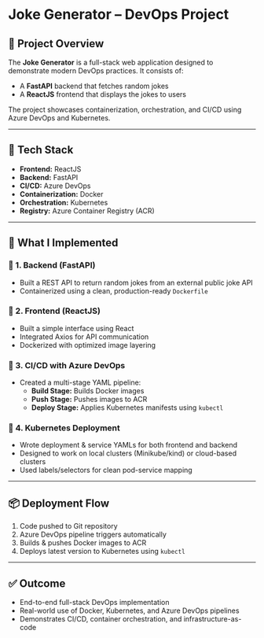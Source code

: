 # Joke Generator – DevOps Project

## 📌 Project Overview
The **Joke Generator** is a full-stack web application designed to demonstrate modern DevOps practices. It consists of:
- A **FastAPI** backend that fetches random jokes
- A **ReactJS** frontend that displays the jokes to users

The project showcases containerization, orchestration, and CI/CD using Azure DevOps and Kubernetes.

---

## 🔧 Tech Stack
- **Frontend:** ReactJS
- **Backend:** FastAPI
- **CI/CD:** Azure DevOps
- **Containerization:** Docker
- **Orchestration:** Kubernetes
- **Registry:** Azure Container Registry (ACR)

---

## 🚀 What I Implemented

### 🔹 1. Backend (FastAPI)
- Built a REST API to return random jokes from an external public joke API
- Containerized using a clean, production-ready `Dockerfile`

### 🔹 2. Frontend (ReactJS)
- Built a simple interface using React
- Integrated Axios for API communication
- Dockerized with optimized image layering

### 🔹 3. CI/CD with Azure DevOps
- Created a multi-stage YAML pipeline:
  - **Build Stage:** Builds Docker images
  - **Push Stage:** Pushes images to ACR
  - **Deploy Stage:** Applies Kubernetes manifests using `kubectl`

### 🔹 4. Kubernetes Deployment
- Wrote deployment & service YAMLs for both frontend and backend
- Designed to work on local clusters (Minikube/kind) or cloud-based clusters
- Used labels/selectors for clean pod-service mapping

---

## 📦 Deployment Flow
1. Code pushed to Git repository
2. Azure DevOps pipeline triggers automatically
3. Builds & pushes Docker images to ACR
4. Deploys latest version to Kubernetes using `kubectl`

---

## ✅ Outcome
- End-to-end full-stack DevOps implementation
- Real-world use of Docker, Kubernetes, and Azure DevOps pipelines
- Demonstrates CI/CD, container orchestration, and infrastructure-as-code
